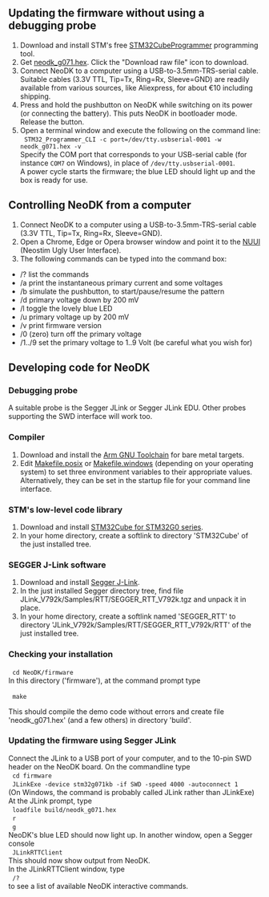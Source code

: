## Updating the firmware without using a debugging probe
1. Download and install STM's free [STM32CubeProgrammer](https://www.st.com/en/development-tools/stm32cubeprog.html) programming tool.
2. Get [neodk_g071.hex](https://github.com/Onwrikbaar/NeoDK/tree/main/firmware/build/neodk_g071.hex). Click the "Download raw file" icon to download.
3. Connect NeoDK to a computer using a USB-to-3.5mm-TRS-serial cable. Suitable cables (3.3V TTL, Tip=Tx, Ring=Rx, Sleeve=GND) are readily available from various sources, like Aliexpress, for about €10 including shipping.
4. Press and hold the pushbutton on NeoDK while switching on its power (or connecting the battery). This puts NeoDK in bootloader mode. Release the button.
5. Open a terminal window and execute the following on the command line:<br/>
&nbsp;&nbsp;`STM32_Programmer_CLI -c port=/dev/tty.usbserial-0001 -w neodk_g071.hex -v`<br/>
Specify the COM port that corresponds to your USB-serial cable (for instance `COM7` on Windows), in place of `/dev/tty.usbserial-0001`.<br/>
A power cycle starts the firmware; the blue LED should light up and the box is ready for use.

## Controlling NeoDK from a computer
1. Connect NeoDK to a computer using a USB-to-3.5mm-TRS-serial cable (3.3V TTL, Tip=Tx, Ring=Rx, Sleeve=GND).
2. Open a Chrome, Edge or Opera browser window and point it to the [NUUI](https://deviceweb.org/neostim) (Neostim Ugly User Interface).
3. The following commands can be typed into the command box:
- /? list the commands
- /a print the instantaneous primary current and some voltages
- /b simulate the pushbutton, to start/pause/resume the pattern
- /d primary voltage down by 200 mV
- /l toggle the lovely blue LED
- /u primary voltage up by 200 mV
- /v print firmware version
- /0 (zero) turn off the primary voltage
- /1../9 set the primary voltage to 1..9 Volt (be careful what you wish for)

## Developing code for NeoDK
### Debugging probe
A suitable probe is the Segger JLink or Segger JLink EDU. Other probes supporting the SWD interface will work too.

### Compiler
1. Download and install the [Arm GNU Toolchain](https://developer.arm.com/Tools%20and%20Software/GNU%20Toolchain) for bare metal targets.
2. Edit [Makefile.posix](toolchain/gcc/Makefile.posix) or [Makefile.windows](toolchain/gcc/Makefile.windows) (depending on your operating system) to set three environment variables to their appropriate values. Alternatively, they can be set in the startup file for your command line interface.

### STM's low-level code library
1. Download and install [STM32Cube for STM32G0 series](https://www.st.com/en/embedded-software/stm32cubeg0.html).
2. In your home directory, create a softlink to directory 'STM32Cube' of the just installed tree.

### SEGGER J-Link software
1. Download and install [Segger J-Link](https://www.segger.com/downloads/jlink/).
2. In the just installed Segger directory tree, find file JLink_V792k/Samples/RTT/SEGGER_RTT_V792k.tgz and unpack it in place.
3. In your home directory, create a softlink named 'SEGGER_RTT' to directory 'JLink_V792k/Samples/RTT/SEGGER_RTT_V792k/RTT' of the just installed tree.

### Checking your installation
&nbsp;&nbsp;`cd NeoDK/firmware`<br/>
In this directory ('firmware'), at the command prompt type

&nbsp;&nbsp;`make`

This should compile the demo code without errors and create file 'neodk_g071.hex' (and a few others) in directory 'build'.

### Updating the firmware using Segger JLink
Connect the JLink to a USB port of your computer, and to the 10-pin SWD header on the NeoDK board.
On the commandline type<br/>
&nbsp;&nbsp;`cd firmware`<br/>
&nbsp;&nbsp;`JLinkExe -device stm32g071kb -if SWD -speed 4000 -autoconnect 1`<br>
(On Windows, the command is probably called JLink rather than JLinkExe)<br>
At the JLink prompt, type<br>
&nbsp;&nbsp;`loadfile build/neodk_g071.hex`<br>
&nbsp;&nbsp;`r`<br>
&nbsp;&nbsp;`g`<br>
NeoDK's blue LED should now light up.
In another window, open a Segger console<br>
&nbsp;&nbsp;`JLinkRTTClient`<br>
This should now show output from NeoDK.<br>
In the JLinkRTTClient window, type<br>
&nbsp;&nbsp;`/?`<br>
to see a list of available NeoDK interactive commands.
